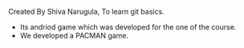 Created By Shiva Narugula,
To learn git basics.
* Its andriod game which was developed for the one of the course.
* We developed a PACMAN game.
